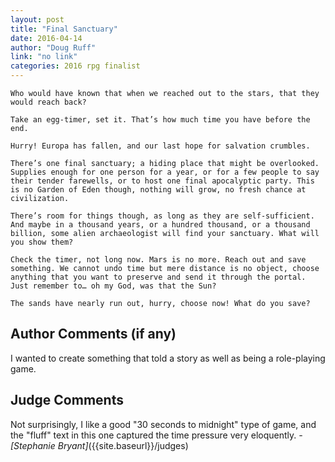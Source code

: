 ```yaml
---
layout: post
title: "Final Sanctuary"
date: 2016-04-14
author: "Doug Ruff"
link: "no link"
categories: 2016 rpg finalist
---
```

```
Who would have known that when we reached out to the stars, that they would reach back?

Take an egg-timer, set it. That’s how much time you have before the end.

Hurry! Europa has fallen, and our last hope for salvation crumbles.

There’s one final sanctuary; a hiding place that might be overlooked. Supplies enough for one person for a year, or for a few people to say their tender farewells, or to host one final apocalyptic party. This is no Garden of Eden though, nothing will grow, no fresh chance at civilization.

There’s room for things though, as long as they are self-sufficient. And maybe in a thousand years, or a hundred thousand, or a thousand billion, some alien archaeologist will find your sanctuary. What will you show them?

Check the timer, not long now. Mars is no more. Reach out and save something. We cannot undo time but mere distance is no object, choose anything that you want to preserve and send it through the portal. Just remember to… oh my God, was that the Sun?

The sands have nearly run out, hurry, choose now! What do you save?
```
## Author Comments (if any)

I wanted to create something that told a story as well as being a role-playing game.

## Judge Comments

Not surprisingly, I like a good "30 seconds to midnight" type of game, and the "fluff" text in this one captured the time pressure very eloquently. _- [Stephanie Bryant]_({{site.baseurl}}/judges)